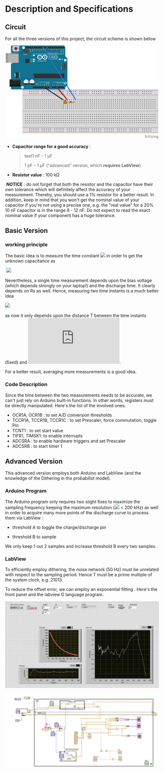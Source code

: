 # Description and Specifications

## Circuit

For all the three versions of this project, the circuit scheme is shown below
<p align="center">
  <img src="scheme.png" width="500" title="circuit scheme">
</p>


* **Capacitor range for a good accuracy** : 

  > text1 nF - 1 &mu;F  
  >
  > 1 pF - 1 &mu;F ("advanced" version, which **requires LabView**) 

* **Resistor value** : 100 k&Omega;   

​	**NOTICE** : do not forget that both the resistor and the capacitor have their own tolerance which will definitely affect the accuracy of your measurement. Thereby, you should use a 1% resistor for a better result. In addition, keep in mind that you won't get the nominal value of your capacitor if you're not using a precise one, e.g. the "real value"  for a 20% 10 nF capacitor is in the range  8 - 12 nF. Do not expect to read the exact nominal value if your component has a huge tolerance.  

## Basic Version

### working principle

The basic idea is to measure the time constant ![](https://latex.codecogs.com/svg.latex?\tau) in order to get the unknown capacitance as

​														 ![](https://latex.codecogs.com/svg.latex?C_x=\frac{\tau}{R_s})

Nevertheless, a single time measurement depends upon the bias voltage (which depends strongly on your laptop!) and the discharge time. It clearly depends on Rs as well. Hence, measuring two time instants is a much better idea

![](https://latex.codecogs.com/svg.latex?C_x=\frac{\tau}{R_s}=\frac{T}{R_slog(V_0/V_1)})

as now it only depends upon the distance T between the time instants (fixed) and ![](https://latex.codecogs.com/svg.latex?V_0/V_1).

For a better result, averaging more measurements is a good idea.

### Code Description

Since the time between the two measurements needs to be accurate, we can't just rely on Arduino built-in functions. In other words, registers must be directly manipulated. Here's the list of the involved ones:

* OCR1A, OCR1B : to set A/D conversion thresholds
* TCCR1A, TCCR1B, TCCR1C : to set Prescaler, force commutation, toggle Pin
* TCNT1 : to set start value
* TIFR1, TIMSK1: to enable interrupts
* ADCSRA : to enable hardware triggers and set Prescaler 
* ADCSRB : to start timer 1



## Advanced Version

This advanced version employs both Arduino and LabView (and the knowledge of the Dithering in the probabilist model). 

### Arduino Program 

The Arduino program only requires two slight fixes to maximize the sampling frequency  keeping the maximum resolution (![](https://latex.codecogs.com/svg.latex?f_{AD}) < 200 kHz) as well in order to acquire many more points of the discharge curve to process them via LabView :

* threshold A to toggle the charge/discharge pin

* threshold B to sample 

We only keep 1 out 2 samples and increase threshold B every two samples.

### LabView 

To efficiently employ dithering, the noise network (50 Hz) must be unrelated with respect to the sampling period. Hence T must be a prime multiple of the system clock, e.g. 21013.

To reduce the offset error, we can employ an exponential fitting . Here's the front panel and the labview G language program.

<p align="center">
  <img src="frontpanel.jpg" width="700" title="front panel">
</p>
<p align="center">
  <img src="labview.jpg" width="900" title="LabView diagram">
</p>